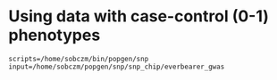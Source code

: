 # Using data with case-control (0-1) phenotypes

```
scripts=/home/sobczm/bin/popgen/snp
input=/home/sobczm/popgen/snp/snp_chip/everbearer_gwas
```
